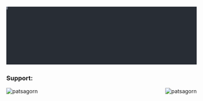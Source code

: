 ![Hello, I'm Patsagorn](./hi.svg)

<h3 align="left">Support:</h3>
<p><a href="https://www.buymeacoffee.com/patsagorn"> <img align="left" src="https://cdn.buymeacoffee.com/buttons/v2/default-yellow.png" height="50" width="210" alt="patsagorn" /></a></p>
<a href="https://visitcount.itsvg.in"><img align="right" src="https://visitcount.itsvg.in/api?id=ptsgrn&icon=2&color=2" alt="patsagorn" /></a>
